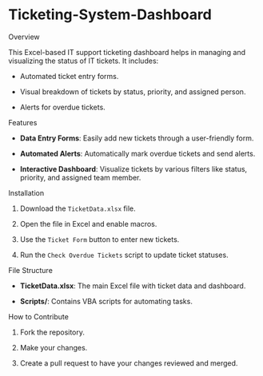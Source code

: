 # Ticketing-System-Dashboard


Overview

This Excel-based IT support ticketing dashboard helps in managing and visualizing the status of IT tickets. It includes:

- Automated ticket entry forms.

- Visual breakdown of tickets by status, priority, and assigned person.

- Alerts for overdue tickets.


Features

- **Data Entry Forms**: Easily add new tickets through a user-friendly form.

- **Automated Alerts**: Automatically mark overdue tickets and send alerts.

- **Interactive Dashboard**: Visualize tickets by various filters like status, priority, and assigned team member.


Installation

1. Download the `TicketData.xlsx` file.

2. Open the file in Excel and enable macros.

3. Use the `Ticket Form` button to enter new tickets.

4. Run the `Check Overdue Tickets` script to update ticket statuses.


File Structure

- **TicketData.xlsx**: The main Excel file with ticket data and dashboard.

- **Scripts/**: Contains VBA scripts for automating tasks.


How to Contribute

1. Fork the repository.

2. Make your changes.

3. Create a pull request to have your changes reviewed and merged.
